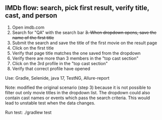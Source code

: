 ## IMDb flow: search, pick first result, verify title, cast, and person

1. Open imdb.com
2. Search for "QA" with the search bar
~~3. When dropdown opens, save the name of the first title~~
3. Submit the search and save the title of the first movie on the result page
4. Click on the first title
5. Verify that page title matches the one saved from the dropdown
6. Verify there are more than 3 members in the "top cast section"
7. Click on the 3rd profile in the "top cast section"
8. Verify that correct profile have opened

Use: Gradle, Selenide, java 17, TestNG, Allure-report

Note: modified the original scenario (step 3) because it is not possible to filter out only movie titles in the dropdown list.
The dropdown could also contain cast names or events which pass the search criteria.
This would lead to unstable test when the data changes.

Run test: ./gradlew test